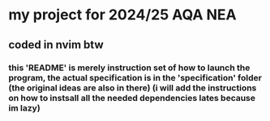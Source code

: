 # my project for 2024/25 AQA NEA

## coded in nvim btw

### this 'README' is merely instruction set of how to launch the program, the actual specification is in the 'specification' folder (the original ideas are also in there) (i will add the instructions on how to instsall all the needed dependencies lates because im lazy)
